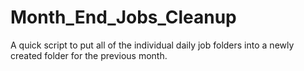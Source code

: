 # Month_End_Jobs_Cleanup

A quick script to put all of the individual daily job folders into a newly created folder for the previous month.
